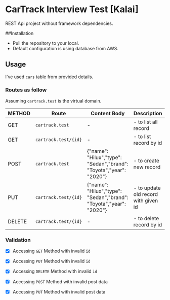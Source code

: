 # CarTrack Interview Test [Kalai]

REST Api project without framework dependencies.

##Installation
- Pull the repository to your local.
- Default configuration is using database from AWS.  

## Usage
I've used `cars` table from provided details.

### Routes as follow
Assuming `cartrack.test` is the virtual domain.

METHOD  | Route | Content Body | Description
------------- | -------------| -------------| -------------
GET     | `cartrack.test`| -| - to list all record
GET     | `cartrack.test/{id}`| -| - to list record by id
POST    | `cartrack.test`| {"name": "Hilux","type": "Sedan","brand": "Toyota","year": "2020"}| - to create new record
PUT     | `cartrack.test/{id}`| {"name": "Hilux","type": "Sedan","brand": "Toyota","year": "2020"}| - to update old record with given id
DELETE  | `cartrack.test/{id}`| -| - to delete record by id

### Validation

- [x] Accessing `GET` Method with invalid `id`
- [x] Accessing `PUT` Method with invalid `id`
- [x] Accessing `DELETE` Method with invalid `id`
- [x] Accessing `POST` Method with invalid post data
- [x] Accessing `PUT` Method with invalid post data

